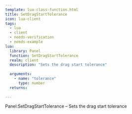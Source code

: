 ```yaml
---
template: lua-class-function.html
title: SetDragStartTolerance
icon: lua-client
tags:
  - lua
  - client
  - needs-verification
  - needs-example
lua:
  library: Panel
  function: SetDragStartTolerance
  realm: client
  description: "Sets the drag start tolerance"
  
  arguments:
    - name: "tolerance"
      type: number
  returns:
    
---
```


<div class="lua__search__keywords">
Panel:SetDragStartTolerance &#x2013; Sets the drag start tolerance
</div>
